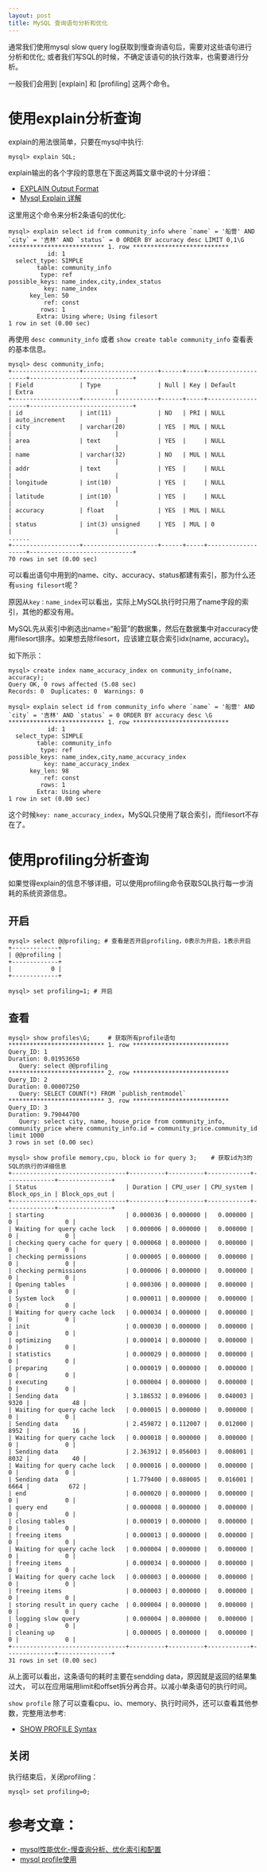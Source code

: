 ```yaml
---
layout: post
title: MySQL 查询语句分析和优化
---
```


通常我们使用mysql slow query log获取到慢查询语句后，需要对这些语句进行分析和优化;
或者我们写SQL的时候，不确定该语句的执行效率，也需要进行分析。

一般我们会用到 [explain] 和 [profiling] 这两个命令。 

# 使用explain分析查询

explain的用法很简单，只要在mysql中执行:

    mysql> explain SQL;

explain输出的各个字段的意思在下面这两篇文章中说的十分详细：

* [EXPLAIN Output Format](http://dev.mysql.com/doc/refman/4.1/en/explain-output.html)
* [Mysql Explain 详解](http://www.cnitblog.com/aliyiyi08/archive/2008/09/09/48878.html)

这里用这个命令来分析2条语句的优化:

    mysql> explain select id from community_info where `name` = '船营' AND `city` = '吉林' AND `status` = 0 ORDER BY accuracy desc LIMIT 0,1\G
    *************************** 1. row ***************************
               id: 1
      select_type: SIMPLE
            table: community_info
             type: ref
    possible_keys: name_index,city,index_status
              key: name_index
          key_len: 50
              ref: const
             rows: 1
            Extra: Using where; Using filesort
    1 row in set (0.00 sec)



再使用 `desc community_info` 或者 `show create table community_info` 查看表的基本信息。

    mysql> desc community_info;
    +-------------------+---------------------+------+-----+-------------------+-----------------------------+
    | Field             | Type                | Null | Key | Default           | Extra                       |
    +-------------------+---------------------+------+-----+-------------------+-----------------------------+
    | id                | int(11)             | NO   | PRI | NULL              | auto_increment              |
    | city              | varchar(20)         | YES  | MUL | NULL              |                             |
    | area              | text                | YES  |     | NULL              |                             |
    | name              | varchar(32)         | NO   | MUL | NULL              |                             |
    | addr              | text                | YES  |     | NULL              |                             |
    | longitude         | int(10)             | YES  |     | NULL              |                             |
    | latitude          | int(10)             | YES  |     | NULL              |                             |
    | accuracy          | float               | YES  | MUL | NULL              |                             |
    | status            | int(3) unsigned     | YES  | MUL | 0                 |                             |
    ......
    +-------------------+---------------------+------+-----+-------------------+-----------------------------+
    70 rows in set (0.00 sec)

可以看出语句中用到的name、city、accuracy、status都建有索引，那为什么还有`using filesort`呢？

原因从`key：name_index`可以看出，实际上MySQL执行时只用了name字段的索引，其他的都没有用。

MySQL先从索引中刷选出name=“船营”的数据集，然后在数据集中对accuracy使用filesort排序。如果想去除filesort，应该建立联合索引idx(name, accuracy)。

如下所示：

    mysql> create index name_accuracy_index on community_info(name, accuracy);
    Query OK, 0 rows affected (5.08 sec)
    Records: 0  Duplicates: 0  Warnings: 0
    
    mysql> explain select id from community_info where `name` = '船营' AND `city` = '吉林' AND `status` = 0 ORDER BY accuracy desc \G
    *************************** 1. row ***************************
               id: 1
      select_type: SIMPLE
            table: community_info
             type: ref
    possible_keys: name_index,city,name_accuracy_index
              key: name_accuracy_index
          key_len: 98
              ref: const
             rows: 1
            Extra: Using where
    1 row in set (0.00 sec)

这个时候`key: name_accuracy_index`，MySQL只使用了联合索引，而filesort不存在了。

# 使用profiling分析查询

如果觉得explain的信息不够详细，可以使用profiling命令获取SQL执行每一步消耗的系统资源信息。

## 开启

    mysql> select @@profiling; # 查看是否开启profiling，0表示为开启，1表示开启
    +-------------+
    | @@profiling |
    +-------------+
    |           0 |
    +-------------+

    mysql> set profiling=1; # 开启

## 查看 

    mysql> show profiles\G;     # 获取所有profile语句
    *************************** 1. row ***************************
    Query_ID: 1
    Duration: 0.01953650
       Query: select @@profiling
    *************************** 2. row ***************************
    Query_ID: 2
    Duration: 0.00007250
       Query: SELECT COUNT(*) FROM `publish_rentmodel`
    *************************** 3. row ***************************
    Query_ID: 3
    Duration: 9.79044700
       Query: select city, name, house_price from community_info, community_price where community_info.id = community_price.community_id limit 1000
    3 rows in set (0.00 sec)
    
    mysql> show profile memory,cpu, block io for query 3;    # 获取id为3的SQL的执行的详细信息
    +--------------------------------+----------+----------+------------+--------------+---------------+
    | Status                         | Duration | CPU_user | CPU_system | Block_ops_in | Block_ops_out |
    +--------------------------------+----------+----------+------------+--------------+---------------+
    | starting                       | 0.000036 | 0.000000 |   0.000000 |            0 |             0 |
    | Waiting for query cache lock   | 0.000006 | 0.000000 |   0.000000 |            0 |             0 |
    | checking query cache for query | 0.000068 | 0.000000 |   0.000000 |            0 |             0 |
    | checking permissions           | 0.000005 | 0.000000 |   0.000000 |            0 |             0 |
    | checking permissions           | 0.000006 | 0.000000 |   0.000000 |            0 |             0 |
    | Opening tables                 | 0.000306 | 0.000000 |   0.000000 |            0 |             0 |
    | System lock                    | 0.000011 | 0.000000 |   0.000000 |            0 |             0 |
    | Waiting for query cache lock   | 0.000034 | 0.000000 |   0.000000 |            0 |             0 |
    | init                           | 0.000030 | 0.000000 |   0.000000 |            0 |             0 |
    | optimizing                     | 0.000014 | 0.000000 |   0.000000 |            0 |             0 |
    | statistics                     | 0.000029 | 0.000000 |   0.000000 |            0 |             0 |
    | preparing                      | 0.000019 | 0.000000 |   0.000000 |            0 |             0 |
    | executing                      | 0.000004 | 0.000000 |   0.000000 |            0 |             0 |
    | Sending data                   | 3.186532 | 0.096006 |   0.040003 |         9320 |            48 |
    | Waiting for query cache lock   | 0.000015 | 0.000000 |   0.000000 |            0 |             0 |
    | Sending data                   | 2.459872 | 0.112007 |   0.012000 |         8952 |            16 |
    | Waiting for query cache lock   | 0.000018 | 0.000000 |   0.000000 |            0 |             0 |
    | Sending data                   | 2.363912 | 0.056003 |   0.008001 |         8032 |            40 |
    | Waiting for query cache lock   | 0.000016 | 0.000000 |   0.000000 |            0 |             0 |
    | Sending data                   | 1.779400 | 0.080005 |   0.016001 |         6664 |           672 |
    | end                            | 0.000020 | 0.000000 |   0.000000 |            0 |             0 |
    | query end                      | 0.000008 | 0.000000 |   0.000000 |            0 |             0 |
    | closing tables                 | 0.000019 | 0.000000 |   0.000000 |            0 |             0 |
    | freeing items                  | 0.000013 | 0.000000 |   0.000000 |            0 |             0 |
    | Waiting for query cache lock   | 0.000004 | 0.000000 |   0.000000 |            0 |             0 |
    | freeing items                  | 0.000034 | 0.000000 |   0.000000 |            0 |             0 |
    | Waiting for query cache lock   | 0.000003 | 0.000000 |   0.000000 |            0 |             0 |
    | freeing items                  | 0.000003 | 0.000000 |   0.000000 |            0 |             0 |
    | storing result in query cache  | 0.000004 | 0.000000 |   0.000000 |            0 |             0 |
    | logging slow query             | 0.000004 | 0.000000 |   0.000000 |            0 |             0 |
    | cleaning up                    | 0.000005 | 0.000000 |   0.000000 |            0 |             0 |
    +--------------------------------+----------+----------+------------+--------------+---------------+
    31 rows in set (0.00 sec)

从上面可以看出，这条语句的耗时主要在sendding data，原因就是返回的结果集过大，
可以在应用端用limit和offset拆分再合并。以减小单条语句的执行时间。


`show profile` 除了可以查看cpu、io、memory、执行时间外，还可以查看其他参数，完整用法参考:

* [SHOW PROFILE Syntax](http://dev.mysql.com/doc/refman/5.5/en/show-profile.html)

## 关闭

执行结束后，关闭profiling：

    mysql> set profiling=0;


# 参考文章：

* [mysql性能优化-慢查询分析、优化索引和配置](http://www.oicto.com/mysql-explain-show/)
* [mysql profile使用](http://hi.baidu.com/changzheng2008/item/d35559ec4caedf2b5a7cfb74)
